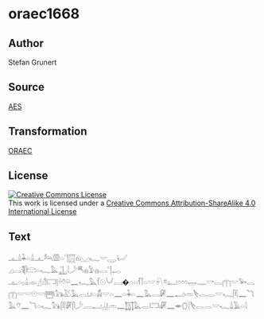 # oraec1668

## Author

Stefan Grunert

## Source

[AES](https://github.com/simondschweitzer/aes)

## Transformation

[ORAEC](https://oraec.github.io/)

## License

<a rel="license" href="http://creativecommons.org/licenses/by-sa/4.0/"><img alt="Creative Commons License" style="border-width:0" src="https://i.creativecommons.org/l/by-sa/4.0/88x31.png" /></a><br />This work is licensed under a <a rel="license" href="http://creativecommons.org/licenses/by-sa/4.0/">Creative Commons Attribution-ShareAlike 4.0 International License</a>

## Text

𓊵𓏙𓇓𓏏𓏙𓊵𓃢𓏃𓏏𓊹𓉱𓁶𓈋𓆑𓎟𓇾𓂦<br>
𓈎𓂋𓌟𓋴𓊭𓏏𓆑𓅓𓊻𓇋𓌳𓄪𓐍𓅱𓐍𓂋𓊹𓉻<br>
𓊵𓏏𓊪𓏙𓁹𓊨𓀭𓉐𓊤𓏐𓏊𓏖𓈖𓆑𓅓𓆳𓇳𓄋𓐙�𓏏𓏏𓆳𓌐𓏏𓎟𓍯𓎼𓂠𓏌𓏌𓏌𓉿𓊃𓎡𓂋𓉲𓎟𓅨𓂋𓉲𓎟𓎟𓇳𓎟𓉪𓃥𓅷𓅓𓂋𓂓𓏏𓀋𓎟𓏏𓈖𓏏𓇓𓏏𓈖𓅓𓂋𓏞𓈖𓂝𓏛𓌸𓂋𓂋𓎟𓆑𓋴𓇛𓈖𓆓𓅓𓄣𓈖𓆓𓏏𓆑𓃥𓋴𓌉𓏞𓋴𓌳𓐙𓂝𓐣𓊤𓏛𓈖𓉩𓅓𓂋𓉐𓏤𓏞𓈖𓎂𓂘𓍛𓌸𓂋𓂋𓎟𓆑𓍑𓄿𓏏𓇋<br>
